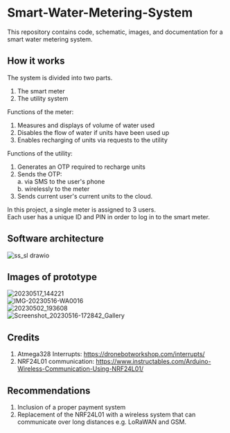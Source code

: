 # Smart-Water-Metering-System
This repository contains code, schematic, images, and documentation for a smart water metering system.  

## How it works  
The system is divided into two parts.  
1. The smart meter  
2. The utility system  

Functions of the meter:  
1. Measures and displays of volume of water used  
2. Disables the flow of water if units have been used up  
3. Enables recharging of units via requests to the utility    

Functions of the utility:  
1. Generates an OTP required to recharge units   
2. Sends the OTP:  
	a. via SMS to the user's phone   
	b. wirelessly to the meter  
3. Sends current user's current units to the cloud.  

In this project, a single meter is assigned to 3 users.  
Each user has a unique ID and PIN in order to log in to the smart meter.  

## Software architecture  
![ss_sl drawio](https://user-images.githubusercontent.com/46250887/224769776-b892ccee-2bc6-4cb5-8b78-2ba92ab0d9e6.png)  

## Images of prototype  
![20230517_144221](https://github.com/MUDAL/Smart-Water-Metering-System/assets/46250887/9a3ec705-e805-4dbc-885e-fa0ed10168e3)  
![IMG-20230516-WA0016](https://github.com/MUDAL/Smart-Water-Metering-System/assets/46250887/d9fe33db-3429-4c61-bf5e-b39b38a534cd)  
![20230502_193608](https://user-images.githubusercontent.com/46250887/235760690-03b2623b-02af-4235-b862-dd89e8dd6ed7.jpg)  
![Screenshot_20230516-172842_Gallery](https://github.com/MUDAL/Smart-Water-Metering-System/assets/46250887/3339a2f5-efa4-4792-8685-fb433ba3cda9)  

## Credits  
1. Atmega328 Interrupts: https://dronebotworkshop.com/interrupts/   
2. NRF24L01 communication: https://www.instructables.com/Arduino-Wireless-Communication-Using-NRF24L01/   

## Recommendations  
1. Inclusion of a proper payment system  
2. Replacement of the NRF24L01 with a wireless system that can communicate over long distances e.g. LoRaWAN and GSM.   

